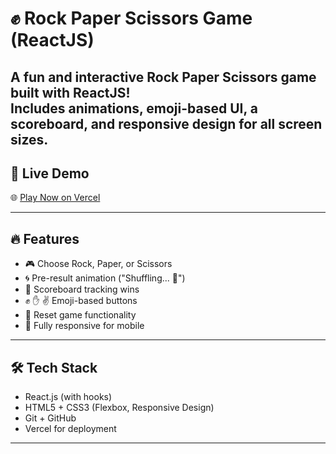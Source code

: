 # ✊ Rock Paper Scissors Game (ReactJS)

A fun and interactive Rock Paper Scissors game built with **ReactJS**!  
Includes animations, emoji-based UI, a scoreboard, and responsive design for all screen sizes.
---

## 🚀 Live Demo 

🌐 [Play Now on Vercel](https://rock-paper-scissors-eight-neon.vercel.app/)

---

## 🔥 Features

- 🎮 Choose Rock, Paper, or Scissors
- 🌀 Pre-result animation ("Shuffling... 🤖")
- 🧮 Scoreboard tracking wins
- ✊ ✋ ✌️ Emoji-based buttons
- 🔄 Reset game functionality
- 📱 Fully responsive for mobile

---

## 🛠️ Tech Stack

- React.js (with hooks)
- HTML5 + CSS3 (Flexbox, Responsive Design)
- Git + GitHub
- Vercel for deployment

---
